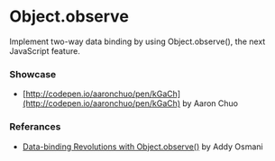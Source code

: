 # Object.observe

Implement two-way data binding by using Object.observe(), the next JavaScript feature.

### Showcase

- [http://codepen.io/aaronchuo/pen/kGaCh](http://codepen.io/aaronchuo/pen/kGaCh) by Aaron Chuo

### Referances

- [Data-binding Revolutions with Object.observe()](http://www.html5rocks.com/en/tutorials/es7/observe/) by Addy Osmani
